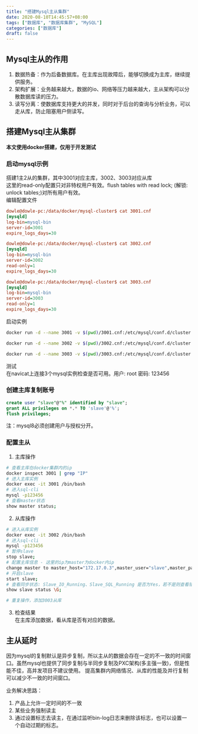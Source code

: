 ```yaml
---
title: "搭建Mysql主从集群"
date: 2020-08-10T14:45:57+08:00
tags: ["数据库", "数据库集群", "MySQL"]
categories: ["数据库"]
draft: false
---
```

## Mysql主从的作用
1. 数据热备：作为后备数据库。在主库出现故障后，能够切换成为主库，继续提供服务。
2. 架构扩展：业务越来越大，数据的io、网络等压力越来越大，主从架构可以分散数据库读的压力。
3. 读写分离：使数据库支持更大的并发，同时对于后台的查询与分析业务，可以走从库，防止阻塞用户侧读写。

## 搭建Mysql主从集群
**本文使用docker搭建，仅用于开发测试**  
### 启动mysql示例
搭建1主2从的集群，其中3001对应主库，3002、3003对应从库  
这里的read-only配置只对非特权用户有效。flush tables with read lock; (解锁: unlock tables;)对所有用户有效。  
编辑配置文件
```ini
dowle@dowle-pc:/data/docker/mysql-cluster$ cat 3001.cnf 
[mysqld]
log-bin=mysql-bin
server-id=3001
expire_logs_days=30

dowle@dowle-pc:/data/docker/mysql-cluster$ cat 3002.cnf 
[mysqld]
log-bin=mysql-bin
server-id=3002
read-only=1
expire_logs_days=30

dowle@dowle-pc:/data/docker/mysql-cluster$ cat 3003.cnf 
[mysqld]
log-bin=mysql-bin
server-id=3003
read-only=1
expire_logs_days=30
```

启动实例  
```bash
docker run -d --name 3001 -v $(pwd)/3001.cnf:/etc/mysql/conf.d/cluster.cnf -p 3001:3306 -e MYSQL_ROOT_PASSWORD=123456 mysql:5.7

docker run -d --name 3002 -v $(pwd)/3002.cnf:/etc/mysql/conf.d/cluster.cnf -p 3002:3306 -e MYSQL_ROOT_PASSWORD=123456 mysql:5.7

docker run -d --name 3003 -v $(pwd)/3003.cnf:/etc/mysql/conf.d/cluster.cnf -p 3003:3306 -e MYSQL_ROOT_PASSWORD=123456 mysql:5.7
```

测试  
在navicat上连接3个mysql实例检查是否可用。用户: root   密码: 123456  

### 创建主库复制账号
```sql
create user "slave"@"%" identified by "slave";
grant ALL privileges on *.* TO 'slave'@'%';
flush privileges;
```

注：mysql8必须创建用户与授权分开。  

### 配置主从
1. 主库操作  
```bash
# 查看主库在docker集群内的ip
docker inspect 3001 | grep "IP"
# 进入主库实例
docker exec -it 3001 /bin/bash
# 进入sql-cli
mysql -p123456
# 查看master状态
show master status;
```
2. 从库操作  
```bash
# 进入从库实例
docker exec -it 3002 /bin/bash
# 进入sql-cli
mysql -p123456
# 暂停slave
stop slave;
# 配置主库信息 - 这里的ip为master为docker内ip
change master to master_host="172.17.0.3",master_user="slave",master_password="slave",master_log_file="mysql-bin.000003",master_log_pos=746;
# 开启slave
start slave;
# 查看同步状态: Slave_IO_Running、Slave_SQL_Running 是否为Yes，若不是则查看错误信息。Seconds_Behind_Master 表示落后主库的时间
show slave status \G;

# 重复操作，添加3003从库
```
3. 检查结果  
在主库添加数据，看从库是否有对应的数据。  

## 主从延时
因为mysql的复制默认是异步复制，所以主从的数据会存在一定的不一致的时间窗口。虽然mysql也提供了同步复制与半同步复制及PXC架构(多主强一致)，但是性能不佳，高并发项目不建议使用。 
提高集群内网络情况、从库的性能及并行复制可以减少不一致的时间窗口。

业务解决思路：
1. 产品上允许一定时间的不一致
2. 某些业务强制读主
3. 通过设置标志去读主，在通过监听bin-log日志来删除该标志，也可以设置一个自动过期的标志。